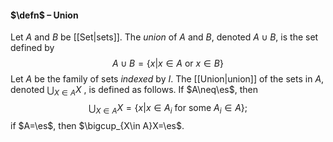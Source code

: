 #### $\defn$ – Union
Let $A$ and $B$ be [[Set|sets]]. The *union* of $A$ and $B$, denoted $A\cup B$, is the set defined by$$A\cup B=\{x|x\in A\text{ or }x\in B\}$$
Let $A$ be the family of sets *indexed* by $I$. The [[Union|union]] of the sets in $A$, denoted $\bigcup_{X\in A}X$ , is defined as follows. If $A\neq\es$, then $$\bigcup_{X\in A}X=\{x|x\in A_i\text{ for some } A_{i}\in A\};$$if $A=\es$, then $\bigcup_{X\in A}X=\es$. 
